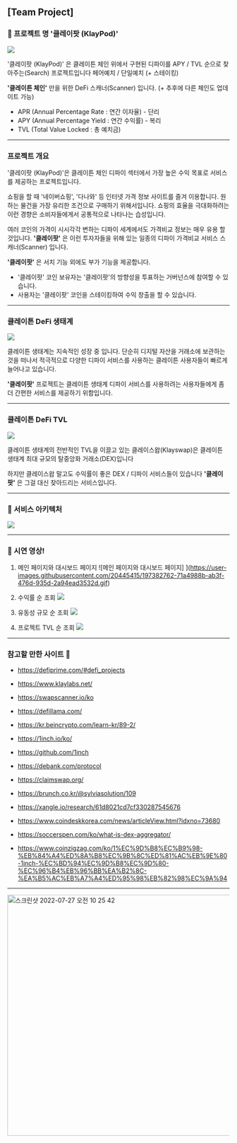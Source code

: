 ## [Team Project] 

### 🔎 프로젝트 명 '클레이팟 (KlayPod)'

![](https://velog.velcdn.com/images/-__-/post/10d95bf0-fa27-4e8f-a2d8-288b26076bab/image.png)

'클레이팟 (KlayPod)' 은
클레이튼 체인 위에서 구현된 디파이를
APY / TVL 순으로 찾아주는(Search) 프로젝트입니다
페어예치 / 단일예치 (+ 스테이킹)

**'클레이튼 체인'** 만을 위한 DeFi 스캐너(Scanner) 입니다.
(+ 추후에 다른 체인도 업데이트 가능)

- APR (Annual Percentage Rate : 연간 이자율) - 단리
- APY (Annual Percentage Yield : 연간 수익률) - 복리
- TVL (Total Value Locked : 총 예치금)

---

### 프로젝트 개요

'클레이팟 (KlayPod)'은 클레이튼 체인 디파이 섹터에서 가장 높은 수익 목표로 서비스를 제공하는 프로젝트입니다.

쇼핑을 할 때 '네이버쇼핑', '다나와' 등 인터넷 가격 정보 사이트를 즐겨 이용합니다. 원하는 물건을 가장 유리한 조건으로 구매하기 위해서입니다. 쇼핑의 효율을 극대화하려는 이런 경향은 소비자들에게서 공통적으로 나타나는 습성입니다.

여러 코인의 가격이 시시각각 변하는 디파이 세계에서도 가격비교 정보는 매우 유용 할 것입니다. **'클레이팟'** 은 이런 투자자들을 위해 있는 일종의 디파이 가격비교 서비스 스캐너(Scanner) 입니다.

**'클레이팟'** 은 서치 기능 외에도 부가 기능을 제공합니다.

- '클레이팟' 코인 보유자는 '클레이팟'의 방향성을 투표하는 거버넌스에 참여할 수 있습니다.
- 사용자는 '클레이팟' 코인을 스테이킹하여 수익 창출을 할 수 있습니다.

---

### 클레이튼 DeFi 생태계

![](https://velog.velcdn.com/images/-__-/post/f07ec1b1-64d0-4837-99b9-5fba94774f23/image.png)

클레이튼 생태계는 지속적인 성장 중 입니다.
단순히 디지털 자산을 거래소에 보관하는 것을 떠나서 적극적으로 다양한 디파이 서비스를 사용하는 클레이튼 사용자들이 빠르게 늘어나고 있습니다.

**'클레이팟'** 프로젝트는 클레이튼 생태계 디파이 서비스를 사용하려는 사용자들에게 좀 더 간편한 서비스를 제공하기 위함입니다.

---

### 클레이튼 DeFi TVL

![](https://velog.velcdn.com/images/-__-/post/28384126-c5f3-463b-92f2-1f15bab9d031/image.png)

클레이튼 생태계의 전반적인 TVL을 이끌고 있는 클레이스왑(Klayswap)은 클레이튼 생태계 최대 규모의 탈중앙화 거래소(DEX)입니다

하지만 클레이스왑 말고도 수익률이 좋은 DEX / 디파이 서비스들이 있습니다
**'클레이팟'** 은 그걸 대신 찾아드리는 서비스입니다.

---

### 🧬 서비스 아키텍처
![](https://s3.us-west-2.amazonaws.com/secure.notion-static.com/737f2ae1-a8da-45b4-aa7a-2c777706b1d5/KlayPod_Architecture.png?X-Amz-Algorithm=AWS4-HMAC-SHA256&X-Amz-Content-Sha256=UNSIGNED-PAYLOAD&X-Amz-Credential=AKIAT73L2G45EIPT3X45%2F20220802%2Fus-west-2%2Fs3%2Faws4_request&X-Amz-Date=20220802T112540Z&X-Amz-Expires=86400&X-Amz-Signature=1f43afeb3258189ad36f02b65c03633b845dbf257bef07b4a300ef567ccbcec3&X-Amz-SignedHeaders=host&response-content-disposition=filename%20%3D%22KlayPod_Architecture.PNG.png%22&x-id=GetObject)

---

### 🎥 시연 영상!
1. 메인 페이지와 대시보드 페이지
![메인 페이지와 대시보드 페이지]
](https://user-images.githubusercontent.com/20445415/197382762-71a4988b-ab3f-476d-935d-2a94ead3532d.gif)

2. 수익률 순 조회
![](https://s3.us-west-2.amazonaws.com/secure.notion-static.com/d93ee310-0e3f-45f7-a6d9-15f819aea101/03-APR%EB%AC%B4%ED%95%9C%EC%8A%A4%ED%81%AC%EB%A1%A4.gif?X-Amz-Algorithm=AWS4-HMAC-SHA256&X-Amz-Content-Sha256=UNSIGNED-PAYLOAD&X-Amz-Credential=AKIAT73L2G45EIPT3X45%2F20220802%2Fus-west-2%2Fs3%2Faws4_request&X-Amz-Date=20220802T112344Z&X-Amz-Expires=86400&X-Amz-Signature=904c56260fb9acf9808a910f7e2b247c1f4b0f55a6690a435b64b7e38b46df8a&X-Amz-SignedHeaders=host&response-content-disposition=filename%20%3D%2203-APR%25EB%25AC%25B4%25ED%2595%259C%25EC%258A%25A4%25ED%2581%25AC%25EB%25A1%25A4.gif%22&x-id=GetObject)

3. 유동성 규모 순 조회
![](https://s3.us-west-2.amazonaws.com/secure.notion-static.com/7b20fc8a-0448-47f1-a46a-cb0d89978994/09-TVL%EB%AC%B4%ED%95%9C%EC%8A%A4%ED%81%AC%EB%A1%A4.gif?X-Amz-Algorithm=AWS4-HMAC-SHA256&X-Amz-Content-Sha256=UNSIGNED-PAYLOAD&X-Amz-Credential=AKIAT73L2G45EIPT3X45%2F20220802%2Fus-west-2%2Fs3%2Faws4_request&X-Amz-Date=20220802T112420Z&X-Amz-Expires=86400&X-Amz-Signature=c29ef291abeb6b34c76382b292b10341b8505f56876a38eb9fca94d3225aed21&X-Amz-SignedHeaders=host&response-content-disposition=filename%20%3D%2209-TVL%25EB%25AC%25B4%25ED%2595%259C%25EC%258A%25A4%25ED%2581%25AC%25EB%25A1%25A4.gif%22&x-id=GetObject)

4. 프로젝트 TVL 순 조회
![](https://s3.us-west-2.amazonaws.com/secure.notion-static.com/ab0d7531-ab9b-4cec-88fb-403024a679cf/05-%ED%94%84%EB%A1%9C%EC%A0%9D%ED%8A%B8%EC%A1%B0%ED%9A%8C.gif?X-Amz-Algorithm=AWS4-HMAC-SHA256&X-Amz-Content-Sha256=UNSIGNED-PAYLOAD&X-Amz-Credential=AKIAT73L2G45EIPT3X45%2F20220802%2Fus-west-2%2Fs3%2Faws4_request&X-Amz-Date=20220802T112431Z&X-Amz-Expires=86400&X-Amz-Signature=242fcc36894bbca18e1ededb76f7e8c8c74bb31c6af8cc96e11ee7f2600f1e4f&X-Amz-SignedHeaders=host&response-content-disposition=filename%20%3D%2205-%25ED%2594%2584%25EB%25A1%259C%25EC%25A0%259D%25ED%258A%25B8%25EC%25A1%25B0%25ED%259A%258C.gif%22&x-id=GetObject)

---

### 참고할 만한 사이트 📃

- https://defiprime.com/#defi_projects

- https://www.klaylabs.net/

- https://swapscanner.io/ko

- https://defillama.com/

- https://kr.beincrypto.com/learn-kr/89-2/

- https://1inch.io/ko/

- https://github.com/1inch

- https://debank.com/protocol

- https://claimswap.org/

- https://brunch.co.kr/@sylviasolution/109

- https://xangle.io/research/61d8021cd7cf330287545676

- https://www.coindeskkorea.com/news/articleView.html?idxno=73680

- https://soccerspen.com/ko/what-is-dex-aggregator/

- https://www.coinzigzag.com/ko/1%EC%9D%B8%EC%B9%98-%EB%84%A4%ED%8A%B8%EC%9B%8C%ED%81%AC%EB%9E%80-1inch-%EC%BD%94%EC%9D%B8%EC%9D%80-%EC%96%B4%EB%96%BB%EA%B2%8C-%EA%B5%AC%EB%A7%A4%ED%95%98%EB%82%98%EC%9A%94

---

<img width="545" alt="스크린샷 2022-07-27 오전 10 25 42" src="https://user-images.githubusercontent.com/20445415/181140319-690dc2fb-5da4-4f76-ba99-38732798b219.png">


